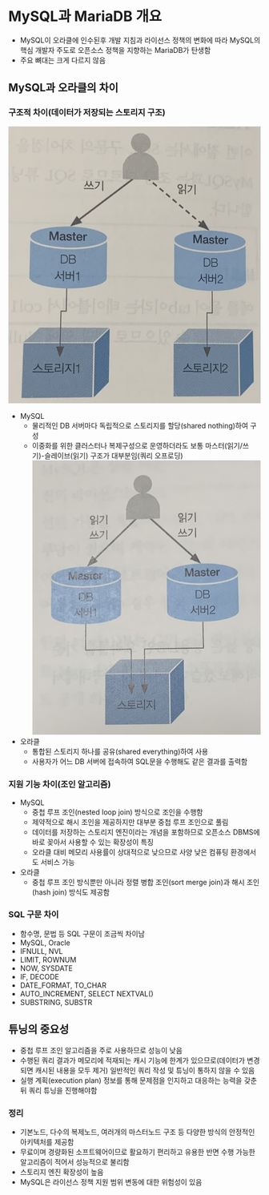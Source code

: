 # MySQL과 MariaDB 개요
- MySQL이 오라클에 인수된후 개발 지침과 라이선스 정책의 변화에 따라 MySQL의 핵심 개발자 주도로 오픈소스 정책을 지향하는 MariaDB가 탄생함
- 주요 뼈대는 크게 다르지 않음

## MySQL과 오라클의 차이
### 구조적 차이(데이터가 저장되는 스토리지 구조)
![mysql구조](../images/mysql구조.jpeg)
- MySQL
    - 물리적인 DB 서버마다 독립적으로 스토리지를 할당(shared nothing)하여 구성
    - 이중화를 위한 클러스터나 복제구성으로 운영하더라도 보통 마스터(읽기/쓰기)-슬레이브(읽기) 구조가 대부분임(쿼리 오프로딩)
![oracle구조](../images/oracle구조.jpeg)
- 오라클
    - 통합된 스토리지 하나를 공유(shared everything)하여 사용
    - 사용자가 어느 DB 서버에 접속하여 SQL문을 수행해도 같은 결과를 출력함

### 지원 기능 차이(조인 알고리즘)
- MySQL
    - 중첩 루프 조인(nested loop join) 방식으로 조인을 수행함
    - 제약적으로 해시 조인을 제공하지만 대부분 중첩 루프 조인으로 풀림
    - 데이터를 저장하는 스토리지 엔진이라는 개념을 포함하므로 오픈소스 DBMS에 바로 꽂아서 사용할 수 있는 확장성이 특징
    - 오라클 대비 메모리 사용률이 상대적으로 낮으므로 사양 낮은 컴퓨팅 환경에서도 서비스 가능
- 오라클
    - 중첩 루프 조인 방식뿐만 아니라 정렬 병합 조인(sort merge join)과 해시 조인(hash join) 방식도 제공함

### SQL 구문 차이
- 함수명, 문법 등 SQL 구문이 조금씩 차이남
- MySQL, Oracle
- IFNULL, NVL
- LIMIT, ROWNUM
- NOW, SYSDATE
- IF, DECODE
- DATE_FORMAT, TO_CHAR
- AUTO_INCREMENT, SELECT NEXTVAL()
- SUBSTRING, SUBSTR

## 튜닝의 중요성
- 중첩 루프 조인 알고리즘을 주로 사용하므로 성능이 낮음
- 수행된 쿼리 결과가 메모리에 적재되는 캐시 기능에 한계가 있으므로(데이터가 변경되면 캐시된 내용을 모두 제거) 일반적인 쿼리 작성 및 튜닝이 통하지 않을 수 있음
- 실행 계획(execution plan) 정보를 통해 문제점을 인지하고 대응하는 능력을 갖춘 뒤 쿼리 튜닝을 진행해야함

### 정리
- 기본노드, 다수의 복제노드, 여러개의 마스터노드 구조 등 다양한 방식의 안정적인 아키텍처를 제공함
- 무료이며 경량화된 소프트웨어이므로 활요하기 편리하고 유용한 반면 수행 가능한 알고리즘이 적어서 성능적으로 불리함
- 스토리지 엔진 확장성이 높음
- MySQL은 라이선스 정책 지원 범위 변동에 대한 위험성이 있음
